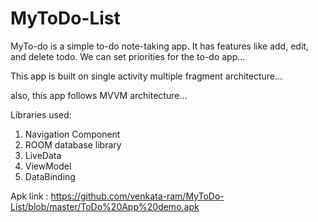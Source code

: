 # MyToDo-List

MyTo-do is a simple to-do note-taking app. It has features like add, edit, and delete todo. We can set priorities for the to-do app...

This app is built on single activity multiple fragment architecture...

also, this app follows MVVM architecture...

Libraries used:

1.  Navigation Component
2.  ROOM database library
3.  LiveData
4.  ViewModel
5.  DataBinding

Apk link : https://github.com/venkata-ram/MyToDo-List/blob/master/ToDo%20App%20demo.apk

